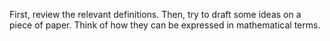 First, review the relevant definitions.
Then, try to draft some ideas on a piece of paper. Think of how they can be expressed in mathematical terms.
